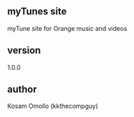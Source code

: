 ## myTunes site
myTune site for Orange music and videos

## version
1.0.0

## author
Kosam Omollo (kkthecompguy)

